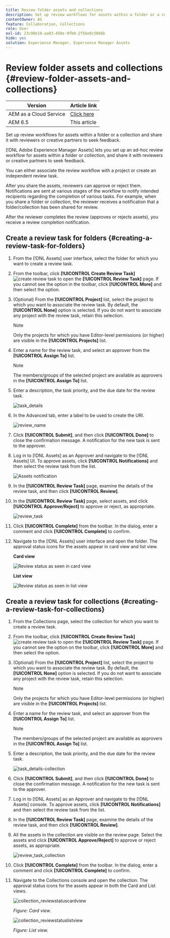 ```yaml
---
title: Review folder assets and collections
description: Set up review workflows for assets within a folder or a collection and share it with reviewers or creative partners to seek feedback.
contentOwner: AG
feature: Collaboration, Collections
role: User
exl-id: 23c90e10-aa03-450e-9fb0-2f5be0c5066b
hide: yes
solution: Experience Manager, Experience Manager Assets
---
```

# Review folder assets and collections {#review-folder-assets-and-collections}

| Version | Article link |
| -------- | ---------------------------- |
| AEM as a Cloud Service  |    [Click here](https://experienceleague.adobe.com/docs/experience-manager-cloud-service/content/assets/manage/bulk-approval.html?lang=en)                  |
| AEM 6.5     | This article         |

Set up review workflows for assets within a folder or a collection and share it with reviewers or creative partners to seek feedback.

[!DNL Adobe Experience Manager Assets] lets you set up an ad-hoc review workflow for assets within a folder or collection, and share it with reviewers or creative partners to seek feedback.

You can either associate the review workflow with a project or create an independent review task.

After you share the assets, reviewers can approve or reject them. Notifications are sent at various stages of the workflow to notify intended recipients regarding the completion of various tasks. For example, when you share a folder or collection, the reviewer receives a notification that a folder/collection has been shared for review.

After the reviewer completes the review (approves or rejects assets), you receive a review completion notification.

## Create a review task for folders {#creating-a-review-task-for-folders}

1. From the [!DNL Assets] user interface, select the folder for which you want to create a review task.
1. From the toolbar, click **[!UICONTROL Create Review Task]** ![create review task](assets/do-not-localize/create-review-task.png) to open the **[!UICONTROL Review Task]** page. If you cannot see the option in the toolbar, click **[!UICONTROL More]** and then select the option.

1. (Optional) From the **[!UICONTROL Project]** list, select the project to which you want to associate the review task. By default, the **[!UICONTROL None]** option is selected. If you do not want to associate any project with the review task, retain this selection.

   >[!NOTE]
   >
   >Only the projects for which you have Editor-level permissions (or higher) are visible in the **[!UICONTROL Projects]** list.

1. Enter a name for the review task, and select an approver from the **[!UICONTROL Assign To]** list.

   >[!NOTE]
   >
   >The members/groups of the selected project are available as approvers in the **[!UICONTROL Assign To]** list.

1. Enter a description, the task priority, and the due date for the review task.

   ![task_details](assets/task_details.png)

1. In the Advanced tab, enter a label to be used to create the URI.

   ![review_name](assets/review_name.png)

1. Click **[!UICONTROL Submit]**, and then click **[!UICONTROL Done]** to close the confirmation message. A notification for the new task is sent to the approver.
1. Log in to [!DNL Assets] as an Approver and navigate to the [!DNL Assets] UI. To approve assets, click **[!UICONTROL Notifications]** and then select the review task from the list.

   ![Assets notification](assets/aemAssetsNotification.png)

1. In the **[!UICONTROL Review Task]** page, examine the details of the review task, and then click **[!UICONTROL Review]**.
1. In the **[!UICONTROL Review Task]** page, select assets, and click **[!UICONTROL Approve/Reject]** to approve or reject, as appropriate.

   ![review_task](assets/review_task.png)

1. Click **[!UICONTROL Complete]** from the toolbar. In the dialog, enter a comment and click  **[!UICONTROL Complete]** to confirm.
1. Navigate to the [!DNL Assets] user interface and open the folder. The approval status icons for the assets appear in card view and list view.

   **Card view**

   ![Review status as seen in card view](assets/chlimage_1-404.png)

   **List view**

   ![Review status as seen in list view](assets/review_status_listview.png)

## Create a review task for collections {#creating-a-review-task-for-collections}

1. From the Collections page, select the collection for which you want to create a review task.
1. From the toolbar, click **[!UICONTROL Create Review Task]** ![create review task](assets/do-not-localize/create-review-task.png) to open the **[!UICONTROL Review Task]** page. If you cannot see the option on the toolbar, click **[!UICONTROL More]** and then select the option.

1. (Optional) From the **[!UICONTROL Project]** list, select the project to which you want to associate the review task. By default, the **[!UICONTROL None]** option is selected. If you do not want to associate any project with the review task, retain this selection.

   >[!NOTE]
   >
   >Only the projects for which you have Editor-level permissions (or higher) are visible in the **[!UICONTROL Projects]** list.

1. Enter a name for the review task, and select an approver from the **[!UICONTROL Assign To]** list.

   >[!NOTE]
   >
   >The members/groups of the selected project are available as approvers in the **[!UICONTROL Assign To]** list.

1. Enter a description, the task priority, and the due date for the review task.

   ![task_details-collection](assets/task_details-collection.png)

1. Click **[!UICONTROL Submit]**, and then click **[!UICONTROL Done]** to close the confirmation message. A notification for the new task is sent to the approver.
1. Log in to [!DNL Assets] as an Approver and navigate to the [!DNL Assets] console. To approve assets, click **[!UICONTROL Notifications]** and then select the review task from the list.
1. In the **[!UICONTROL Review Task]** page, examine the details of the review task, and then click **[!UICONTROL Review]**.
1. All the assets in the collection are visible on the review page. Select the assets and click **[!UICONTROL Approve/Reject]** to approve or reject assets, as appropriate.

   ![review_task_collection](assets/review_task_collection.png)

1. Click **[!UICONTROL Complete]** from the toolbar. In the dialog, enter a comment and click **[!UICONTROL Complete]** to confirm.
1. Navigate to the Collections console and open the collection. The approval status icons for the assets appear in both the Card and List views.

   ![collection_reviewstatuscardview](assets/collection_reviewstatuscardview.png)

   *Figure: Card view.*
  
   ![collection_reviewstatuslistview](assets/collection_reviewstatuslistview.png)

   *Figure: List view.*
